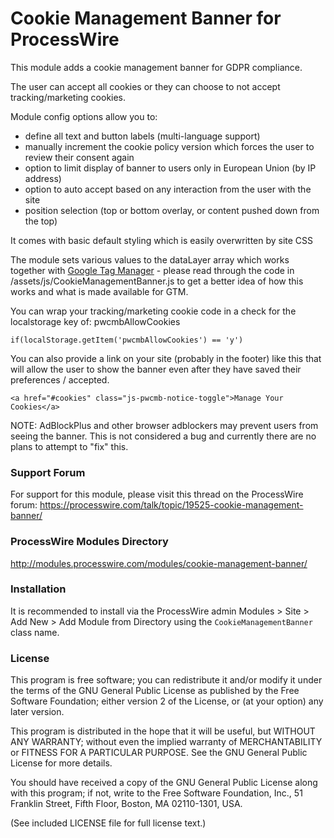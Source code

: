 # Cookie Management Banner for ProcessWire
This module adds a cookie management banner for GDPR compliance.

The user can accept all cookies or they can choose to not accept tracking/marketing cookies.

Module config options allow you to:
* define all text and button labels (multi-language support)
* manually increment the cookie policy version which forces the user to review their consent again
* option to limit display of banner to users only in European Union (by IP address)
* option to auto accept based on any interaction from the user with the site
* position selection (top or bottom overlay, or content pushed down from the top)

It comes with basic default styling which is easily overwritten by site CSS

The module sets various values to the dataLayer array which works together with [Google Tag Manager](https://www.google.com/analytics/tag-manager/) - please read through the code in /assets/js/CookieManagementBanner.js to get a better idea of how this works and what is made available for GTM.

You can wrap your tracking/marketing cookie code in a check for the localstorage key of: pwcmbAllowCookies
```
if(localStorage.getItem('pwcmbAllowCookies') == 'y')
```

You can also provide a link on your site (probably in the footer) like this that will allow the user to show the banner even after they have saved their preferences / accepted.
```
<a href="#cookies" class="js-pwcmb-notice-toggle">Manage Your Cookies</a>
```

NOTE: AdBlockPlus and other browser adblockers may prevent users from seeing the banner. This is not considered a bug and currently there are no plans to attempt to "fix" this.

### Support Forum
For support for this module, please visit this thread on the ProcessWire forum: https://processwire.com/talk/topic/19525-cookie-management-banner/

### ProcessWire Modules Directory
http://modules.processwire.com/modules/cookie-management-banner/

### Installation
It is recommended to install via the ProcessWire admin Modules > Site > Add New > Add Module from Directory using the `CookieManagementBanner` class name.

### License
This program is free software; you can redistribute it and/or
modify it under the terms of the GNU General Public License
as published by the Free Software Foundation; either version 2
of the License, or (at your option) any later version.

This program is distributed in the hope that it will be useful,
but WITHOUT ANY WARRANTY; without even the implied warranty of
MERCHANTABILITY or FITNESS FOR A PARTICULAR PURPOSE.  See the
GNU General Public License for more details.

You should have received a copy of the GNU General Public License
along with this program; if not, write to the Free Software
Foundation, Inc., 51 Franklin Street, Fifth Floor, Boston, MA  02110-1301, USA.

(See included LICENSE file for full license text.)

